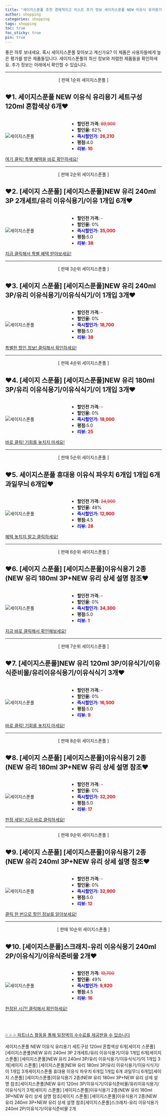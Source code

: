 ```yaml
---
title: "세이지스푼풀 추천 경제적이고 리스트 추가 정보 세이지스푼풀 NEW 이유식 유리용기 세트구성"
author: shopping
categories: shopping
tags: shopping
toc: true
toc_sticky: true
pin: true
---
```

좋은 하루 보내세요. 혹시 세이지스푼풀 찾아보고 계신가요?  이 제품은 사용자들에게 높은 평가를 받은 제품들입니다. 세이지스푼풀의 최신 정보와 저렴한 제품들을 확인하세요. 추가 정보는 아래에서 확인할 수 있습니다.

---
<p class="toplist" style="margin: 0 auto; display: block; width: fit-content;">[ 판매 1순위 세이지스푼풀 ]</p>

<h2><strong>❤️1. 세이지스푼풀 NEW 이유식 유리용기 세트구성 120ml 혼합색상 6개❤️</strong></h2>

<div style="display: flex; align-items: center;">
    <div style="flex: 0.4;">
        <img src="https://thumbnail8.coupangcdn.com/thumbnails/remote/230x230ex/image/vendor_inventory/9806/42b1aab03a8f39d399a94560ddf4ea5bf6af9ec091b5ba195bdbb44db2e6.jpg" alt="세이지스푼풀" style="max-width: 100%;">
    </div>
    <div style="flex: 0.6; margin-left: 10px;">
        <ul>
            <li><strong>할인전 가격:</strong> <del style="color: red;">69,900</del></li>
            <li><strong>할인율:</strong> 62%</li>
            <li><span style='color:blue'><strong>즉시할인가:</strong></span> <span style='color:red'><strong>26,210</strong></span></li>
            <li><strong>평점:</strong>4.0</li>
            <li><span style='color:blue'><strong>리뷰:</strong></span> <span style='color:red'><strong>10</strong></span></li>
        </ul>
    </div>
</div>
<div class="center">
    <a href="https://selin100587001.github.io?lptag=AF9450613&subid=githubio&pageKey=6731728948&traceid=V0-153&itemId=15687315022&vendorItemId=83183770155" class="myButton">
        여기 클릭! 특별 혜택을 바로 확인하세요!
    </a>
</div>


---
<p class="toplist" style="margin: 0 auto; display: block; width: fit-content;">[ 판매 2순위 세이지스푼풀 ]</p>

<h2><strong>❤️2. [세이지 스푼풀] [세이지스푼풀]NEW 유리 240ml 3P 2개세트/유리 이유식용기/이유 1개입 6개❤️</strong></h2>

<div style="display: flex; align-items: center;">
    <div style="flex: 0.4;">
        <img src="https://thumbnail8.coupangcdn.com/thumbnails/remote/230x230ex/image/vendor_inventory/409c/82dd40ba3908fa6d21b60717c704f31c01102efb546ed719e5562c40448e.jpg" alt="세이지스푼풀" style="max-width: 100%;">
    </div>
    <div style="flex: 0.6; margin-left: 10px;">
        <ul>
            <li><strong>할인전 가격:</strong> <del style="color: red;">-</del></li>
            <li><strong>할인율:</strong> 0%</li>
            <li><span style='color:blue'><strong>즉시할인가:</strong></span> <span style='color:red'><strong>35,000</strong></span></li>
            <li><strong>평점:</strong>5.0</li>
            <li><span style='color:blue'><strong>리뷰:</strong></span> <span style='color:red'><strong>38</strong></span></li>
        </ul>
    </div>
</div>
<div class="center">
    <a href="https://selin100587001.github.io?lptag=AF9450613&subid=githubio&pageKey=6017175007&traceid=V0-153&itemId=10931665539&vendorItemId=78385080724" class="myButton">
        지금 클릭해서 특별 혜택 받아보세요!
    </a>
</div>


---
<p class="toplist" style="margin: 0 auto; display: block; width: fit-content;">[ 판매 3순위 세이지스푼풀 ]</p>

<h2><strong>❤️3. [세이지 스푼풀] [세이지스푼풀]NEW 유리 240ml 3P/유리 이유식용기/이유식식기/이 1개입 3개❤️</strong></h2>

<div style="display: flex; align-items: center;">
    <div style="flex: 0.4;">
        <img src="https://thumbnail7.coupangcdn.com/thumbnails/remote/230x230ex/image/vendor_inventory/0aa0/2180e54d16dafdf1f932d92f822abe6d1526226d7c3d2fd4fad031c216e0.jpg" alt="세이지스푼풀" style="max-width: 100%;">
    </div>
    <div style="flex: 0.6; margin-left: 10px;">
        <ul>
            <li><strong>할인전 가격:</strong> <del style="color: red;">-</del></li>
            <li><strong>할인율:</strong> 0%</li>
            <li><span style='color:blue'><strong>즉시할인가:</strong></span> <span style='color:red'><strong>18,700</strong></span></li>
            <li><strong>평점:</strong>5.0</li>
            <li><span style='color:blue'><strong>리뷰:</strong></span> <span style='color:red'><strong>38</strong></span></li>
        </ul>
    </div>
</div>
<div class="center">
    <a href="https://selin100587001.github.io?lptag=AF9450613&subid=githubio&pageKey=6017175007&traceid=V0-153&itemId=10849243702&vendorItemId=78129228280" class="myButton">
        특별한 할인 정보! 클릭해서 확인하세요!
    </a>
</div>


---
<p class="toplist" style="margin: 0 auto; display: block; width: fit-content;">[ 판매 4순위 세이지스푼풀 ]</p>

<h2><strong>❤️4. [세이지 스푼풀] [세이지스푼풀]NEW 유리 180ml 3P/유리 이유식용기/이유식식기/이 1개입 3개❤️</strong></h2>

<div style="display: flex; align-items: center;">
    <div style="flex: 0.4;">
        <img src="https://thumbnail10.coupangcdn.com/thumbnails/remote/230x230ex/image/vendor_inventory/0a2b/ec266c47f48368d88f274a4a2737cea06d555591bf626a98ba5c4e71be8e.jpg" alt="세이지스푼풀" style="max-width: 100%;">
    </div>
    <div style="flex: 0.6; margin-left: 10px;">
        <ul>
            <li><strong>할인전 가격:</strong> <del style="color: red;">-</del></li>
            <li><strong>할인율:</strong> 0%</li>
            <li><span style='color:blue'><strong>즉시할인가:</strong></span> <span style='color:red'><strong>18,000</strong></span></li>
            <li><strong>평점:</strong>5.0</li>
            <li><span style='color:blue'><strong>리뷰:</strong></span> <span style='color:red'><strong>25</strong></span></li>
        </ul>
    </div>
</div>
<div class="center">
    <a href="https://selin100587001.github.io?lptag=AF9450613&subid=githubio&pageKey=5997996877&traceid=V0-153&itemId=10849241227&vendorItemId=78351404520" class="myButton">
        바로 클릭! 기회를 놓치지 마세요!
    </a>
</div>


---
<p class="toplist" style="margin: 0 auto; display: block; width: fit-content;">[ 판매 5순위 세이지스푼풀 ]</p>

<h2><strong>❤️5. 세이지스푼풀 휴대용 이유식 파우치 6개입 1개입 6개 과일무늬 6개입❤️</strong></h2>

<div style="display: flex; align-items: center;">
    <div style="flex: 0.4;">
        <img src="https://thumbnail6.coupangcdn.com/thumbnails/remote/230x230ex/image/vendor_inventory/aa81/16e3ff722d2cb1e42b1caffc61f107eefa33c8d2f1b207788adf56530144.jpg" alt="세이지스푼풀" style="max-width: 100%;">
    </div>
    <div style="flex: 0.6; margin-left: 10px;">
        <ul>
            <li><strong>할인전 가격:</strong> <del style="color: red;">24,900</del></li>
            <li><strong>할인율:</strong> 48%</li>
            <li><span style='color:blue'><strong>즉시할인가:</strong></span> <span style='color:red'><strong>12,900</strong></span></li>
            <li><strong>평점:</strong>4.5</li>
            <li><span style='color:blue'><strong>리뷰:</strong></span> <span style='color:red'><strong>28</strong></span></li>
        </ul>
    </div>
</div>
<div class="center">
    <a href="https://selin100587001.github.io?lptag=AF9450613&subid=githubio&pageKey=6308224337&traceid=V0-153&itemId=13079454423&vendorItemId=83175191619" class="myButton">
        혜택 놓치지 말고 클릭하세요!
    </a>
</div>


---
<p class="toplist" style="margin: 0 auto; display: block; width: fit-content;">[ 판매 6순위 세이지스푼풀 ]</p>

<h2><strong>❤️6. [세이지 스푼풀] [세이지스푼풀]이유식용기 2종(NEW 유리 180ml 3P+NEW 유리 상세 설명 참조❤️</strong></h2>

<div style="display: flex; align-items: center;">
    <div style="flex: 0.4;">
        <img src="https://thumbnail6.coupangcdn.com/thumbnails/remote/230x230ex/image/vendor_inventory/85b2/27c04a9dd5412d9c5b2c7c2f90ab2c00b58277ad9040437a64ab87018cb6.jpg" alt="세이지스푼풀" style="max-width: 100%;">
    </div>
    <div style="flex: 0.6; margin-left: 10px;">
        <ul>
            <li><strong>할인전 가격:</strong> <del style="color: red;">-</del></li>
            <li><strong>할인율:</strong> 0%</li>
            <li><span style='color:blue'><strong>즉시할인가:</strong></span> <span style='color:red'><strong>34,300</strong></span></li>
            <li><strong>평점:</strong>5.0</li>
            <li><span style='color:blue'><strong>리뷰:</strong></span> <span style='color:red'><strong>1</strong></span></li>
        </ul>
    </div>
</div>
<div class="center">
    <a href="https://selin100587001.github.io?lptag=AF9450613&subid=githubio&pageKey=6355617373&traceid=V0-153&itemId=13393216425&vendorItemId=79347055935" class="myButton">
        지금 바로 클릭해서 확인해보세요!
    </a>
</div>


---
<p class="toplist" style="margin: 0 auto; display: block; width: fit-content;">[ 판매 7순위 세이지스푼풀 ]</p>

<h2><strong>❤️7. [세이지스푼풀]NEW 유리 120ml 3P/이유식기/이유식준비물/유리이유식용기/이유식식기 3개❤️</strong></h2>

<div style="display: flex; align-items: center;">
    <div style="flex: 0.4;">
        <img src="https://thumbnail10.coupangcdn.com/thumbnails/remote/230x230ex/image/vendor_inventory/4498/57ec3b616eba35121e69b18a6959c781561abe81bb272d376956254eedf6.jpg" alt="세이지스푼풀" style="max-width: 100%;">
    </div>
    <div style="flex: 0.6; margin-left: 10px;">
        <ul>
            <li><strong>할인전 가격:</strong> <del style="color: red;">-</del></li>
            <li><strong>할인율:</strong> 0%</li>
            <li><span style='color:blue'><strong>즉시할인가:</strong></span> <span style='color:red'><strong>16,500</strong></span></li>
            <li><strong>평점:</strong>5.0</li>
            <li><span style='color:blue'><strong>리뷰:</strong></span> <span style='color:red'><strong>9</strong></span></li>
        </ul>
    </div>
</div>
<div class="center">
    <a href="https://selin100587001.github.io?lptag=AF9450613&subid=githubio&pageKey=5896504824&traceid=V0-153&itemId=413953189&vendorItemId=78351403672" class="myButton">
        바로 클릭! 기회를 놓치지 마세요!
    </a>
</div>


---
<p class="toplist" style="margin: 0 auto; display: block; width: fit-content;">[ 판매 8순위 세이지스푼풀 ]</p>

<h2><strong>❤️8. [세이지 스푼풀] [세이지스푼풀]이유식용기 2종(NEW 유리 180ml 3P+NEW 유리 상세 설명 참조❤️</strong></h2>

<div style="display: flex; align-items: center;">
    <div style="flex: 0.4;">
        <img src="https://thumbnail8.coupangcdn.com/thumbnails/remote/230x230ex/image/vendor_inventory/2d77/323631b0cf6e59c7a6c5afec5cac3d0315d6385ef813feb333dad98bfdf3.jpg" alt="세이지스푼풀" style="max-width: 100%;">
    </div>
    <div style="flex: 0.6; margin-left: 10px;">
        <ul>
            <li><strong>할인전 가격:</strong> <del style="color: red;">-</del></li>
            <li><strong>할인율:</strong> 0%</li>
            <li><span style='color:blue'><strong>즉시할인가:</strong></span> <span style='color:red'><strong>32,200</strong></span></li>
            <li><strong>평점:</strong>5.0</li>
            <li><span style='color:blue'><strong>리뷰:</strong></span> <span style='color:red'><strong>17</strong></span></li>
        </ul>
    </div>
</div>
<div class="center">
    <a href="https://selin100587001.github.io?lptag=AF9450613&subid=githubio&pageKey=6355616919&traceid=V0-153&itemId=13393213785&vendorItemId=78211420315" class="myButton">
        한정 세일! 지금 바로 클릭하세요!
    </a>
</div>


---
<p class="toplist" style="margin: 0 auto; display: block; width: fit-content;">[ 판매 9순위 세이지스푼풀 ]</p>

<h2><strong>❤️9. [세이지 스푼풀] [세이지스푼풀]이유식용기 2종(NEW 유리 240ml 3P+NEW 유리 상세 설명 참조❤️</strong></h2>

<div style="display: flex; align-items: center;">
    <div style="flex: 0.4;">
        <img src="https://thumbnail10.coupangcdn.com/thumbnails/remote/230x230ex/image/vendor_inventory/3db1/2cddbc7e2f3857ab38f627d40b504aab24d3334e39c239530e534fed7661.jpg" alt="세이지스푼풀" style="max-width: 100%;">
    </div>
    <div style="flex: 0.6; margin-left: 10px;">
        <ul>
            <li><strong>할인전 가격:</strong> <del style="color: red;">-</del></li>
            <li><strong>할인율:</strong> 0%</li>
            <li><span style='color:blue'><strong>즉시할인가:</strong></span> <span style='color:red'><strong>32,900</strong></span></li>
            <li><strong>평점:</strong>5.0</li>
            <li><span style='color:blue'><strong>리뷰:</strong></span> <span style='color:red'><strong>12</strong></span></li>
        </ul>
    </div>
</div>
<div class="center">
    <a href="https://selin100587001.github.io?lptag=AF9450613&subid=githubio&pageKey=6355616839&traceid=V0-153&itemId=13393213216&vendorItemId=78211420404" class="myButton">
        클릭 한 번으로 할인 정보를 알아보세요!
    </a>
</div>


---
<p class="toplist" style="margin: 0 auto; display: block; width: fit-content;">[ 판매 10순위 세이지스푼풀 ]</p>

<h2><strong>❤️10. [세이지스푼풀]스크래치-유리 이유식용기 240ml 2P/이유식기/이유식준비물 2개❤️</strong></h2>

<div style="display: flex; align-items: center;">
    <div style="flex: 0.4;">
        <img src="https://thumbnail10.coupangcdn.com/thumbnails/remote/230x230ex/image/vendor_inventory/3d0a/37b2e8345aac02fb0d2812017ac2dd2398d474ac71e366a1c3bbf33fa55e.jpg" alt="세이지스푼풀" style="max-width: 100%;">
    </div>
    <div style="flex: 0.6; margin-left: 10px;">
        <ul>
            <li><strong>할인전 가격:</strong> <del style="color: red;">19,700</del></li>
            <li><strong>할인율:</strong> 49%</li>
            <li><span style='color:blue'><strong>즉시할인가:</strong></span> <span style='color:red'><strong>9,920</strong></span></li>
            <li><strong>평점:</strong>4.5</li>
            <li><span style='color:blue'><strong>리뷰:</strong></span> <span style='color:red'><strong>16</strong></span></li>
        </ul>
    </div>
</div>
<div class="center">
    <a href="https://selin100587001.github.io?lptag=AF9450613&subid=githubio&pageKey=2361660082&traceid=V0-153&itemId=4100958378&vendorItemId=77643673830" class="myButton">
        한정된 시간! 클릭해서 확인하세요!
    </a>
</div>

<br><br><br>[💦 💦 💦 파트너스 활동을 통해 일정액의 수수료를 제공받을 수 있습니다](https://link.coupang.com/a/bcpT2c)<br><br>세이지스푼풀 NEW 이유식 유리용기 세트구성 120ml 혼합색상 6개[세이지 스푼풀] [세이지스푼풀]NEW 유리 240ml 3P 2개세트/유리 이유식용기/이유 1개입 6개[세이지 스푼풀] [세이지스푼풀]NEW 유리 240ml 3P/유리 이유식용기/이유식식기/이 1개입 3개[세이지 스푼풀] [세이지스푼풀]NEW 유리 180ml 3P/유리 이유식용기/이유식식기/이 1개입 3개세이지스푼풀 휴대용 이유식 파우치 6개입 1개입 6개 과일무늬 6개입[세이지 스푼풀] [세이지스푼풀]이유식용기 2종(NEW 유리 180ml 3P+NEW 유리 상세 설명 참조[세이지스푼풀]NEW 유리 120ml 3P/이유식기/이유식준비물/유리이유식용기/이유식식기 3개[세이지 스푼풀] [세이지스푼풀]이유식용기 2종(NEW 유리 180ml 3P+NEW 유리 상세 설명 참조[세이지 스푼풀] [세이지스푼풀]이유식용기 2종(NEW 유리 240ml 3P+NEW 유리 상세 설명 참조[세이지스푼풀]스크래치-유리 이유식용기 240ml 2P/이유식기/이유식준비물 2개